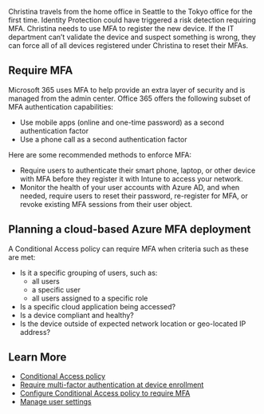 Christina travels from the home office in Seattle to the Tokyo office for the first time. Identity Protection could have triggered a risk detection requiring  MFA. Christina needs to use MFA to register the new device. If the IT department can’t validate the device and suspect something is wrong, they can force all of all devices registered under Christina to reset their MFAs. 

## Require  MFA
Microsoft 365 uses MFA to help provide an extra layer of security and is managed from the admin center. Office 365 offers the following subset of MFA authentication capabilities:
- Use mobile apps (online and one-time password) as a second authentication factor
- Use a phone call as a second authentication factor

Here are some recommended methods to enforce MFA:
- Require users to authenticate their smart phone, laptop, or other device with MFA before they register it with Intune to access your network.
- Monitor the health of your user accounts with Azure AD, and when needed, require users to reset their password, re-register for MFA, or revoke existing MFA sessions from their user object.


## Planning a cloud-based Azure MFA deployment

A Conditional Access policy can require MFA when criteria such as these are met:
- Is it a specific grouping of users, such as: 
   - all users 
   - a specific user
   - all users assigned to a specific role
- Is a specific cloud application being accessed?
- Is a device compliant and healthy?
- Is the device outside of expected network location or geo-located IP address?

## Learn More
- [Conditional Access policy](https://docs.microsoft.com/azure/active-directory/conditional-access/overview)
- [Require multi-factor authentication at device enrollment](https://docs.microsoft.com/intune/multi-factor-authentication)
- [Configure Conditional Access policy to require MFA](https://docs.microsoft.com/azure/active-directory/authentication/howto-mfa-getstarted#plan-conditional-access-policies)
- [Manage user settings](https://docs.microsoft.com/azure/active-directory/authentication/howto-mfa-userdevicesettings)
